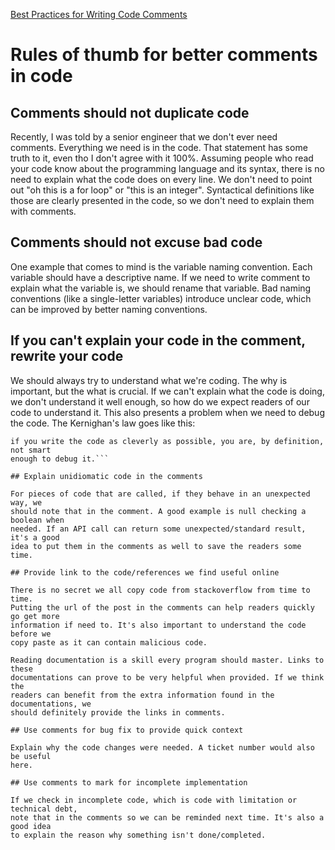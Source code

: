 [Best Practices for Writing Code
Comments](https://stackoverflow.blog/2021/12/23/best-practices-for-writing-code-comments/)

# Rules of thumb for better comments in code

## Comments should not duplicate code

Recently, I was told by a senior engineer that we don't ever need comments.
Everything we need is in the code. That statement has some truth to it, even tho
I don't agree with it 100%. Assuming people who read your code know about the
programming language and its syntax, there is no need to explain what the code
does on every line. We don't need to point out "oh this is a for loop" or "this
is an integer". Syntactical definitions like those are clearly presented in the
code, so we don't need to explain them with comments.

## Comments should not excuse bad code

One example that comes to mind is the variable naming convention. Each variable
should have a descriptive name. If we need to write comment to explain what the
variable is, we should rename that variable. Bad naming conventions (like a
single-letter variables) introduce unclear code, which can be improved by better
naming conventions.

## If you can't explain your code in the comment, rewrite your code

We should always try to understand what we're coding. The why is important, but
the what is crucial. If we can't explain what the code is doing, we don't
understand it well enough, so how do we expect readers of our code to understand
it. This also presents a problem when we need to debug the code. The Kernighan's
law goes like this:

```Debugging is twice as hard as writing the code in the first place. Therefore,
if you write the code as cleverly as possible, you are, by definition, not smart
enough to debug it.```

## Explain unidiomatic code in the comments

For pieces of code that are called, if they behave in an unexpected way, we
should note that in the comment. A good example is null checking a boolean when
needed. If an API call can return some unexpected/standard result, it's a good
idea to put them in the comments as well to save the readers some time.

## Provide link to the code/references we find useful online

There is no secret we all copy code from stackoverflow from time to time.
Putting the url of the post in the comments can help readers quickly go get more
information if need to. It's also important to understand the code before we
copy paste as it can contain malicious code.

Reading documentation is a skill every program should master. Links to these
documentations can prove to be very helpful when provided. If we think the
readers can benefit from the extra information found in the documentations, we
should definitely provide the links in comments.

## Use comments for bug fix to provide quick context

Explain why the code changes were needed. A ticket number would also be useful
here.

## Use comments to mark for incomplete implementation

If we check in incomplete code, which is code with limitation or technical debt,
note that in the comments so we can be reminded next time. It's also a good idea
to explain the reason why something isn't done/completed.

